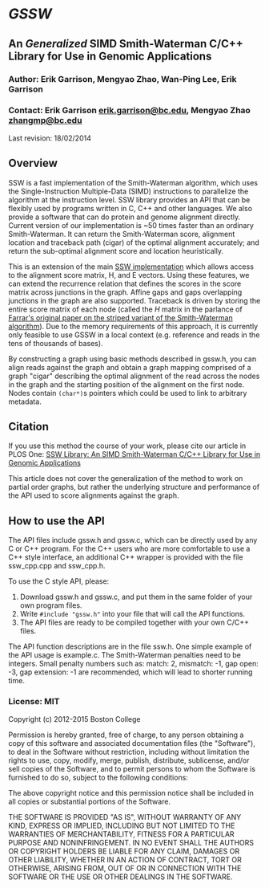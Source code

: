 

# *GSSW*
## An *Generalized* SIMD Smith-Waterman C/C++ Library for Use in Genomic Applications

### Author: Erik Garrison, Mengyao Zhao, Wan-Ping Lee, Erik Garrison

### Contact: Erik Garrison <erik.garrison@bc.edu>, Mengyao Zhao <zhangmp@bc.edu>

Last revision: 18/02/2014

## Overview

SSW is a fast implementation of the Smith-Waterman algorithm, which uses the
Single-Instruction Multiple-Data (SIMD) instructions to parallelize the
algorithm at the instruction level. SSW library provides an API that can be
flexibly used by programs written in C, C++ and other languages. We also
provide a software that can do protein and genome alignment directly. Current
version of our implementation is ~50 times faster than an ordinary
Smith-Waterman. It can return the Smith-Waterman score, alignment location and
traceback path (cigar) of the optimal alignment accurately; and return the
sub-optimal alignment score and location heuristically.

This is an extension of the main 
[SSW implementation](https://github.com/mengyao/Complete-Striped-Smith-Waterman-Library/tree/master/src)
which allows access to the alignment score matrix, H, and E vectors.  Using
these features, we can extend the recurrence relation that defines the scores
in the score matrix across junctions in the graph.  Affine gaps and gaps
overlapping junctions in the graph are also supported.  Traceback is driven by
storing the entire score matrix of each node (called the *H* matrix in the parlance
of [Farrar's original paper on the striped variant of the Smith-Waterman
algorithm](http://bioinformatics.oxfordjournals.org/content/23/2/156.short)).
Due to the memory requirements of this approach, it is currently only feasible
to use GSSW in a local context (e.g. reference and reads in the tens of
thousands of bases).

By constructing a graph using basic methods described in gssw.h, you can align
reads against the graph and obtain a graph mapping comprised of a graph "cigar"
describing the optimal alignment of the read across the nodes in the graph and
the starting position of the alignment on the first node.  Nodes contain
`(char*)`s pointers which could be used to link to arbitrary metadata.

## Citation

If you use this method the course of your work, please cite our article in PLOS One:
[SSW Library: An SIMD Smith-Waterman C/C++ Library for Use in Genomic
Applications](http://www.plosone.org/article/info%3Adoi%2F10.1371%2Fjournal.pone.0082138)

This article does not cover the generalization of the method to work on partial
order graphs, but rather the underlying structure and performance of the API
used to score alignments against the graph.

## How to use the API

The API files include gssw.h and gssw.c, which can be directly used by any C or
C++ program. For the C++ users who are more comfortable to use a C++ style
interface, an additional C++ wrapper is provided with the file ssw\_cpp.cpp and
ssw\_cpp.h. 

To use the C style API, please: 

1. Download gssw.h and gssw.c, and put them in the same folder of your own
program files.
2. Write `#include "gssw.h"` into your file that will call the API functions.
3. The API files are ready to be compiled together with your own C/C++ files.

The API function descriptions are in the file ssw.h. One simple example of the
API usage is example.c. The Smith-Waterman penalties need to be integers. Small
penalty numbers such as: match: 2, mismatch: -1, gap open: -3, gap extension:
-1 are recommended, which will lead to shorter running time.  

### License: MIT

Copyright (c) 2012-2015 Boston College

Permission is hereby granted, free of charge, to any person obtaining a copy of
this software and associated documentation files (the "Software"), to deal in
the Software without restriction, including without limitation the rights to
use, copy, modify, merge, publish, distribute, sublicense, and/or sell copies
of the Software, and to permit persons to whom the Software is furnished to do
so, subject to the following conditions:

The above copyright notice and this permission notice shall be included in all
copies or substantial portions of the Software.

THE SOFTWARE IS PROVIDED "AS IS", WITHOUT WARRANTY OF ANY KIND, EXPRESS OR
IMPLIED, INCLUDING BUT NOT LIMITED TO THE WARRANTIES OF MERCHANTABILITY,
FITNESS FOR A PARTICULAR PURPOSE AND NONINFRINGEMENT. IN NO EVENT SHALL THE
AUTHORS OR COPYRIGHT HOLDERS BE LIABLE FOR ANY CLAIM, DAMAGES OR OTHER
LIABILITY, WHETHER IN AN ACTION OF CONTRACT, TORT OR OTHERWISE, ARISING FROM,
OUT OF OR IN CONNECTION WITH THE SOFTWARE OR THE USE OR OTHER DEALINGS IN THE
SOFTWARE.


<!--
To use the C++ style API, please: 

1. Download ssw.h, ssw.c, ssw\_cpp.cpp and ssw\_cpp.h and put them in the same
folder of your own program files.
2. Write #include "ssw\_cpp.h" into your file that will call the API functions.
3. The API files are ready to be compiled together with your own C/C++ files.

The API function descriptions are in the file ssw\_cpp.h. A simple example of
using the C++ API is example.cpp.

## Speed and memory usage of the API

Test data set: 
Target sequence: reference genome of E. coli strain 536 (4,938,920 nucleotides) from NCBI
Query sequences: 1000 reads of Ion Torrent sequenced E. coli strain DH10B (C23-140, 318 PGM Run, 11/2011), read length: ~25-540 bp, most reads are ~200 bp

CPU time:
AMD CPU: default penalties: ~880 seconds; -m1 -x3 -o5 -e2: ~460 seconds
Intel CPU: default penalties: ~960 seconds; -m1 -x3 -o5 -e2: ~500 seconds 

Memory usage: ~40MB
 
## Install the software

1. Download the software from https://github.com/mengyao/Complete-Striped-Smith-Waterman-Library.
2. cd src
3. make
4. the executable file will be ssw\_test

## Run the software

    Usage: ssw\_test [options] ... <target.fasta> <query.fasta>(or <query.fastq>)
    Options:
        -m N	N is a positive integer for weight match in genome sequence alignment. [default: 2]
        -x N	N is a positive integer. -N will be used as weight mismatch in genome sequence alignment. [default: 2]
        -o N	N is a positive integer. -N will be used as the weight for the gap opening. [default: 3]
        -e N	N is a positive integer. -N will be used as the weight for the gap extension. [default: 1]
        -p	Do protein sequence alignment. Without this option, the ssw_test will do genome sequence alignment.
        -a FILE	FILE is either the Blosum or Pam weight matrix. [default: Blosum50]
        -c	Return the alignment path.
        -f N	N is a positive integer. Only output the alignments with the Smith-Waterman score >= N.
        -r	The best alignment will be picked between the original read alignment and the reverse complement read alignment.
        -s	Output in SAM format. [default: no header]
        -h	If -s is used, include header in SAM output.


-->
